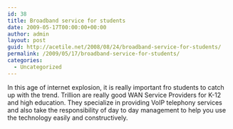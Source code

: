 ```yaml
---
id: 38
title: Broadband service for students
date: 2009-05-17T00:00:00+00:00
author: admin
layout: post
guid: http://acetile.net/2008/08/24/broadband-service-for-students/
permalink: /2009/05/17/broadband-service-for-students/
categories:
  - Uncategorized
---
```

In this age of internet explosion, it is really important fro students to catch up with the trend. Trillion are really good WAN Service Providers for K-12 and high education. They specialize in providing VoIP telephony services and also take the responsibility of day to day management to help you use the technology easily and constructively.